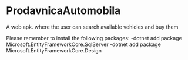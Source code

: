 # ProdavnicaAutomobila
A web apk. where the user can search available vehicles and buy them

Please remember to install the following packages:
-dotnet add package Microsoft.EntityFrameworkCore.SqlServer
-dotnet add package Microsoft.EntityFrameworkCore.Design
